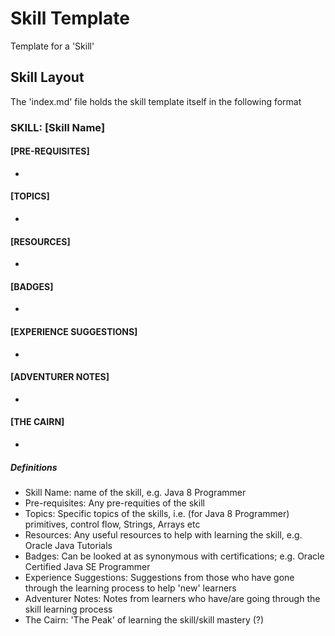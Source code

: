 # Skill Template

Template for a 'Skill'

## Skill Layout

The 'index.md' file holds the skill template itself in the following format

### SKILL: [Skill Name]

#### [PRE-REQUISITES]
  *

#### [TOPICS]
  *

#### [RESOURCES]
  *

#### [BADGES]
  *

#### [EXPERIENCE SUGGESTIONS]
  *

#### [ADVENTURER NOTES]
  *

#### [THE CAIRN]
  *

##### Definitions

* Skill Name: name of the skill, e.g. Java 8 Programmer
* Pre-requisites: Any pre-requities of the skill
* Topics: Specific topics of the skills, i.e. (for Java 8 Programmer) primitives, control flow, Strings, Arrays etc
* Resources: Any useful resources to help with learning the skill, e.g. Oracle Java Tutorials
* Badges: Can be looked at as synonymous with certifications; e.g. Oracle Certified Java SE Programmer
* Experience Suggestions: Suggestions from those who have gone through the learning process to help 'new' learners
* Adventurer Notes: Notes from learners who have/are going through the skill learning process
* The Cairn: 'The Peak' of learning the skill/skill mastery (?)
